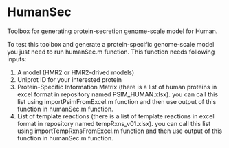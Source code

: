 # HumanSec
Toolbox for generating protein-secretion genome-scale model for Human.

To test this toolbox and generate a protein-specific genome-scale model you just need to run humanSec.m function. This function needs following inputs:
  1) A model (HMR2 or HMR2-drived models)
  2) Uniprot ID for your interested protein
  3) Protein-Specific Information Matrix (there is a list of human proteins in excel format in repository named PSIM_HUMAN.xlsx). you can call this list using importPsimFromExcel.m function and then use output of this function in humanSec.m function.
  4) List of template reactions (there is a list of template reactions in excel format in repository named tempRxns_v01.xlsx). you can call this list using importTempRxnsFromExcel.m function and then use output of this function in humanSec.m function.
